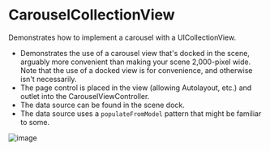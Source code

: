 # CarouselCollectionView

Demonstrates how to implement a carousel with a UICollectionView.

- Demonstrates the use of a carousel view that's docked in the scene, arguably more convenient than making your scene 2,000-pixel wide.
  Note that the use of a docked view is for convenience, and otherwise isn't necessarily.
- The page control is placed in the view (allowing Autolayout, etc.) and outlet into the CarouselViewController.
- The data source can be found in the scene dock.
- The data source uses a `populateFromModel` pattern that might be familiar to some.

![image](https://cloud.githubusercontent.com/assets/1186084/17925700/d7f9cc5e-69a2-11e6-8e84-2be617e9d106.png)
